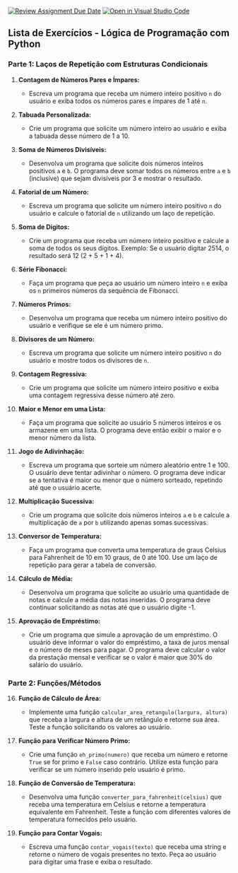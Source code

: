 [![Review Assignment Due Date](https://classroom.github.com/assets/deadline-readme-button-22041afd0340ce965d47ae6ef1cefeee28c7c493a6346c4f15d667ab976d596c.svg)](https://classroom.github.com/a/PohTE2E1)
[![Open in Visual Studio Code](https://classroom.github.com/assets/open-in-vscode-2e0aaae1b6195c2367325f4f02e2d04e9abb55f0b24a779b69b11b9e10269abc.svg)](https://classroom.github.com/online_ide?assignment_repo_id=15845566&assignment_repo_type=AssignmentRepo)
## Lista de Exercícios - Lógica de Programação com Python

### Parte 1: Laços de Repetição com Estruturas Condicionais

1. **Contagem de Números Pares e Ímpares:**
   - Escreva um programa que receba um número inteiro positivo `n` do usuário e exiba todos os números pares e ímpares de 1 até `n`.

2. **Tabuada Personalizada:**
   - Crie um programa que solicite um número inteiro ao usuário e exiba a tabuada desse número de 1 a 10.

3. **Soma de Números Divisíveis:**
   - Desenvolva um programa que solicite dois números inteiros positivos `a` e `b`. O programa deve somar todos os números entre `a` e `b` (inclusive) que sejam divisíveis por 3 e mostrar o resultado.

4. **Fatorial de um Número:**
   - Escreva um programa que solicite um número inteiro positivo `n` do usuário e calcule o fatorial de `n` utilizando um laço de repetição.

5. **Soma de Dígitos:**
   - Crie um programa que receba um número inteiro positivo e calcule a soma de todos os seus dígitos. Exemplo: Se o usuário digitar 2514, o resultado será 12 (2 + 5 + 1 + 4).

6. **Série Fibonacci:**
   - Faça um programa que peça ao usuário um número inteiro `n` e exiba os `n` primeiros números da sequência de Fibonacci.

7. **Números Primos:**
   - Desenvolva um programa que receba um número inteiro positivo do usuário e verifique se ele é um número primo.

8. **Divisores de um Número:**
   - Escreva um programa que solicite um número inteiro positivo `n` do usuário e mostre todos os divisores de `n`.

9. **Contagem Regressiva:**
   - Crie um programa que solicite um número inteiro positivo e exiba uma contagem regressiva desse número até zero.

10. **Maior e Menor em uma Lista:**
    - Faça um programa que solicite ao usuário 5 números inteiros e os armazene em uma lista. O programa deve então exibir o maior e o menor número da lista.

11. **Jogo de Adivinhação:**
    - Escreva um programa que sorteie um número aleatório entre 1 e 100. O usuário deve tentar adivinhar o número. O programa deve indicar se a tentativa é maior ou menor que o número sorteado, repetindo até que o usuário acerte.

12. **Multiplicação Sucessiva:**
    - Crie um programa que solicite dois números inteiros `a` e `b` e calcule a multiplicação de `a` por `b` utilizando apenas somas sucessivas.

13. **Conversor de Temperatura:**
    - Faça um programa que converta uma temperatura de graus Celsius para Fahrenheit de 10 em 10 graus, de 0 até 100. Use um laço de repetição para gerar a tabela de conversão.

14. **Cálculo de Média:**
    - Desenvolva um programa que solicite ao usuário uma quantidade de notas e calcule a média das notas inseridas. O programa deve continuar solicitando as notas até que o usuário digite -1.

15. **Aprovação de Empréstimo:**
    - Crie um programa que simule a aprovação de um empréstimo. O usuário deve informar o valor do empréstimo, a taxa de juros mensal e o número de meses para pagar. O programa deve calcular o valor da prestação mensal e verificar se o valor é maior que 30% do salário do usuário. 

### Parte 2: Funções/Métodos

16. **Função de Cálculo de Área:**
    - Implemente uma função `calcular_area_retangulo(largura, altura)` que receba a largura e altura de um retângulo e retorne sua área. Teste a função solicitando os valores ao usuário.

17. **Função para Verificar Número Primo:**
    - Crie uma função `eh_primo(numero)` que receba um número e retorne `True` se for primo e `False` caso contrário. Utilize esta função para verificar se um número inserido pelo usuário é primo.

18. **Função de Conversão de Temperatura:**
    - Desenvolva uma função `converter_para_fahrenheit(celsius)` que receba uma temperatura em Celsius e retorne a temperatura equivalente em Fahrenheit. Teste a função com diferentes valores de temperatura fornecidos pelo usuário.

19. **Função para Contar Vogais:**
    - Escreva uma função `contar_vogais(texto)` que receba uma string e retorne o número de vogais presentes no texto. Peça ao usuário para digitar uma frase e exiba o resultado.